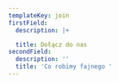 ```yaml
---
templateKey: join
firstField:
  description: |+

  title: Dołącz do nas
secondField:
  description: ''
  title: 'Co robimy fajnego '
---
```


